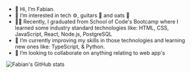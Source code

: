 - 👋 Hi, I’m Fabian.
- 👀 I’m interested in tech ⚙️, guitars 🎸 and oats 🥣
- 👨‍🎓 Recently, I graduated from School of Code's Bootcamp where I learned some industry standard technologies like: HTML, CSS, JavaScript, React, Node.js, PostgreSQL 
- 🌱 I’m currently improving my skills in those technologies and learning new ones like: TypeScript, & Python.
- 💞️ I’m looking to collaborate on anything relating to web app's

<!---
ffjaervik/ffjaervik is a ✨ special ✨ repository because its `README.md` (this file) appears on your GitHub profile.
You can click the Preview link to take a look at your changes.
--->

![Fabian's GitHub stats](https://github-readme-stats.vercel.app/api?username=ffjaervik&theme=github_dark&show_icons=true)

